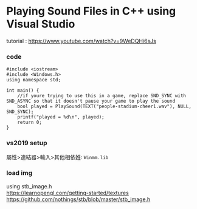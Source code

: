 # Playing Sound Files in C++ using Visual Studio  
tutorial : https://www.youtube.com/watch?v=9WeDQHi6sJs  

### code
```
#include <iostream>
#include <Windows.h>
using namespace std;

int main() {
	//if youre trying to use this in a game, replace SND_SYNC with SND_ASYNC so that it doesn't pause your game to play the sound
	bool played = PlaySound(TEXT("people-stadium-cheer1.wav"), NULL, SND_SYNC);
	printf("played = %d\n", played);
	return 0;
}
```

### vs2019 setup

屬性>連結器>輸入>其他相依姓: `Winmm.lib`

### load img
using stb_image.h  
https://learnopengl.com/getting-started/textures  
https://github.com/nothings/stb/blob/master/stb_image.h
